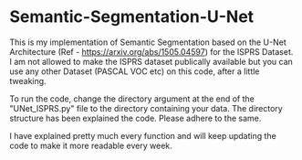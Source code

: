 # Semantic-Segmentation-U-Net

This is my implementation of Semantic Segmentation based on the U-Net Architecture (Ref - https://arxiv.org/abs/1505.04597) for the ISPRS Dataset. I am not allowed to make the ISPRS dataset publically available but you can use any other Dataset (PASCAL VOC etc) on this code, after a little tweaking.

To run the code, change the directory argument at the end of the "UNet_ISPRS.py" file to the directory containing your data. The directory structure has been explained the code. Please adhere to the same.

I have explained pretty much every function and will keep updating the code to make it more readable every week.


